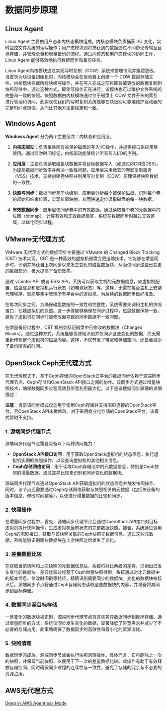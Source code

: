 # 数据同步原理

## Linux Agent

Linux Agent 主要由用户态和内核态模块组成。内核态模块负责捕获 I/O 变化，实时监控文件系统的读写操作；用户态模块则将捕获到的数据通过不同协议传输至目标存储，并管理全量和增量备份的流程。通过内核态和用户态模块的协同工作，Linux Agent 能够高效地执行数据同步和备份任务。

Linux Agent内核模块通过实现写时复制（COW）系统来管理快照并跟踪更改。当首次为块设备初始化时，内核模块会在驱动器上创建一个 COW 数据存储文件。内核模块拦截所有块级写操作，并在写入完成之前将即将被更改的数据复制到快照存储中。通过这种方式，即使写操作正在进行，该模块也可以维护文件系统的完整和一致的快照。快照数据由内核模块通过位于磁盘上 COW 文件开头的索引进行管理和访问。此实现使我们的写时复制系统能够在块级别可靠地维护驱动器的完整时间点镜像，从而比其他方法更稳定和一致。

## Windows Agent

**Windows Agent** 分为两个主要层次：内核态和应用层。

1. **内核态驱动**：负责采集所有被保护磁盘的写入I/O操作，并提供接口供应用层使用。通过两次时间标记，内核驱动能够统计所有写入I/O的序列。
    
2. **应用层**：主要负责读取磁盘块数据并将目标数据写入（如通过iSCSI或OSS）。为提高数据同步效率并解决一致性问题，应用层采用微软的卷影复制服务（VSS）技术，支持创建卷快照并利用写时复制（COW）原理保持快照数据的一致性。
    
3. **快照与同步**：数据同步基于块级别，应用层分析每个被保护磁盘，识别每个卷的起始和结束位置，实现位置映射，从而快速定位读取磁盘的每一块数据。
    
4. **有效数据同步**：应用层仅同步卷中的有效数据。通过读取每个卷的元数据中的位图（bitmap），计算有效和无效数据扇区，系统在数据同步时跳过无效区域，以优化同步过程。

## VMware无代理方式

VMware 无代理方式的数据同步主要通过 VMware 的 Changed Block Tracking (CBT) 技术实现。CBT 是一种高效的虚拟机磁盘变更追踪技术，它能够在增量同步时，识别并捕获自上次同步以来发生变化的磁盘数据块，从而仅同步这些已变更的数据部分，极大提高了备份效率。

通过 vCenter API 或者 ESXi API，系统可以获取主机的元数据信息，如虚拟机配置、磁盘信息和虚拟机运行状态（如电源状态）等。这样，无需在每台主机上安装代理程序，就能够集中管理所有平台中的虚拟机，为后续的数据同步做好准备。

在每次同步之前，为确保磁盘数据的一致性和完整性，系统需要先调用主机的快照接口，创建虚拟机的快照。这一步骤能够确保在同步过程中，磁盘数据保持一致，避免了虚拟机在同步时被修改而导致的同步数据不一致问题。

在增量备份过程中，CBT 机制会标记磁盘中已修改的数据块（Changed Blocks）。通过这种方式，系统能够高效地识别并仅同步这些变化的数据，而无需重新传输整个虚拟机的磁盘内容。这样，不仅节省了带宽和存储空间，还显著减少了备份所需的时间。

## OpenStack Ceph无代理方式

在无代理模式下，基于Ceph存储的OpenStack云平台的数据同步依赖于源端同步代理节点、Ceph存储和OpenStack API接口之间的协作。该同步方式通过增量快照技术，确保数据同步过程高效且带宽利用最大化。以下是该数据同步原理的详细描述：

**注意**：当前该同步模式仅适用于使用Ceph存储并支持RBD连接的OpenStack平台，且OpenStack API未做修改。对于采用商业化存储的OpenStack平台，该模式暂时不支持。

### 1. 源端同步代理节点

源端同步代理节点需要具备以下两种访问能力：

- **OpenStack API接口访问**：用于获取OpenStack虚拟机的状态信息，执行虚拟机实例的快照操作，以及查询虚拟机的其他相关信息。
- **Ceph存储网络访问**：用于读取Ceph存储池中的元数据信息，特别是Ceph快照的增量数据，通过差异比较来识别和同步变化的数据块。

源端同步代理节点通过OpenStack API获取虚拟机的状态信息并触发快照操作。同时，该节点还需要通过Ceph存储网络获取与快照相关的元数据（包括块设备的版本信息、修改时间戳等），以便进行增量数据的比较和同步。

### 2. 快照操作

在增量同步过程中，首先，源端同步代理节点会通过OpenStack API接口对目标虚拟机执行快照操作，生成虚拟机当前状态的完整数据快照。接着，系统通过调用Ceph的RBD接口，获取与该快照关联的Ceph快照元数据信息。通过这些元数据，系统能够识别哪些数据块在上次快照之后发生了变化。

### 3. 差量数据比较

在获取当前快照和上次快照的元数据信息后，系统将对比两者的差异，识别出已发生变化的数据块。差异比较过程基于Ceph增量快照机制，系统通过对比元数据中的版本信息、修改时间戳等特征，精确识别需要同步的数据块。变化的数据块被标识后，源端同步节点将通过Ceph存储网络读取这些数据块的内容，并准备将其同步到目标存储。

### 4. 数据同步至目标存储

一旦变化的数据块被识别，源端同步代理节点将这些差异数据同步到目标存储。通过增量同步的方式，系统仅同步发生变化的数据，显著降低了带宽需求并减少了不必要的存储占用。此策略确保了数据同步的高效性和最小化的资源消耗。

### 5. 快照清理

数据同步完成后，源端同步节点会执行快照清理操作。具体而言，它将删除上一次的快照，并保留当前快照，以便用于下一次的差量数据比较。此操作有助于有效释放存储空间，同时确保同步过程的连续性与一致性，避免了存储的冗余与不必要的资源占用。

## AWS无代理方式

[Deep in AWS Agentless Mode](../../userguide/presales/aws-agentless-mode-cost-calculator.md)
